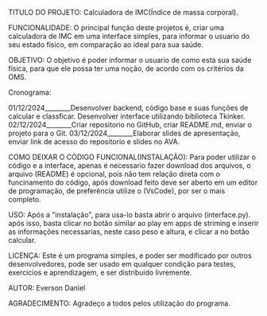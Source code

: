 TITULO DO PROJETO:   Calculadora de IMC(Índice de massa corporal).


FUNCIONALIDADE:   O principal função deste projetos é, criar uma calculadora de IMC em uma interface simples, para informar o 
usuario do seu estado físico, em comparação ao ideal para sua saúde.


OBJETIVO:   O objetivo é poder informar o usuario de como esta sua saúde física, para que ele possa ter uma noção, de acordo com os critérios da OMS.


Cronograma: 

01/12/2024________Desenvolver backend, código base e suas funções de calcular e classficar. Desenvolver interface utilizando biblioteca Tkinker.
02/12/2024________Criar repositorio no GitHub, criar README.md, enviar o projeto para o Git.
03/12/2024________Elaborar slides de apresentação, enviar link de acesso do repositorio e slides no AVA.


COMO DEIXAR O CÓDIGO FUNCIONAL(INSTALAÇÃO):   Para poder utilizar o código e a interface, apenas é necessario fazer download dos arquivos, o arquivo (README) é opcional, pois não tem relação direta com o funcinamento do código, após download feito deve ser aberto em um editor de programação, de preferência utilize o (VsCode), por ser o mais completo.


USO:   Após a "instalação", para usa-lo basta abrir o arquivo (interface.py). após isso, basta clicar no botão similar ao play em apps de striming e inserir as informações necessarias, neste caso peso e altura, e clicar a no botão calcular.


LICENÇA:   Este é um programa simples, e poder ser modificado por outros desenvolvedores, pode ser usado em qualquer condição para testes, exercicios e aprendizagem, e ser distribuido livremente.


AUTOR:   Everson Daniel


AGRADECIMENTO:   Agradeço a todos pelos utilização do programa.
